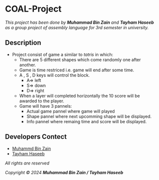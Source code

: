 # COAL-Project
*This project has been done by **Muhammad Bin Zain** and **Tayham Haseeb** as a group project of assembly language for 3rd semester in university.*
## Description  
- Project consist of game a similar to _tatris_ in which:
  - There are 5 different shapes which come randomly one after another.
  - Game is time restriced i.e. game will end after some time. 
  - A , S , D keys will control the block.
 	 - A=> left
 	  - S=> down
    - D=> right
  - When a layer will completed horizontally the 10 score will be awarded to the player.
  - Game will have 3 pannels:
     - Actual game pannel where game will played
     - Shape pannel where next upcomming shape will be displayed.
     - Info pannel where remaing time and score will be displayed.
##
## Developers Contect 
- [Muhammd Bin Zain](mailto:l226618@lhr.nu.edu.pk)
- [Tayham Haseeb](mailto:l226896@lhr.nu.edu.pk)
  
*All rights are reserved*

*Copyright © 2024 **Muhammad Bin Zain / Tayham Haseeb***
